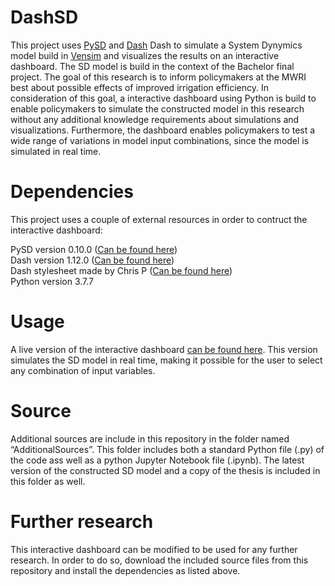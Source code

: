 # DashSD
This project uses <a href="https://pysd.readthedocs.io/en/master/">PySD</a> and <a href="https://dash.plotly.com/">Dash</a> Dash to simulate a System Dynymics model build in <a href="https://vensim.com/">Vensim</a> and visualizes the results on an interactive dashboard. The SD model is build in the context of the Bachelor final project. The goal of this research is to inform policymakers at the MWRI best about possible effects of improved irrigation efficiency. In consideration of this goal, a interactive dashboard using Python is build to enable policymakers to simulate the constructed model in this research without any additional knowledge requirements about simulations and visualizations. Furthermore, the dashboard enables policymakers to test a wide range of variations in model input combinations, since the model is simulated in real time.

# Dependencies
This project uses a couple of external resources in order to contruct the interactive dashboard:

PySD version 0.10.0 (<a href="https://pysd.readthedocs.io/en/master/">Can be found here</a>) <br>
Dash version 1.12.0 (<a href="https://dash.plotly.com/">Can be found here</a>) <br>
Dash stylesheet made by Chris P (<a href="https://codepen.io/chriddyp/pen/dZVMbK">Can be found here</a>) <br>
Python version 3.7.7 <br>

# Usage
A live version of the interactive dashboard <a href="https://dash.plotly.com/">can be found here</a>. This version simulates the SD model in real time, making it possible for the user to select any combination of input variables. 

# Source
Additional sources are include in this repository in the folder named “AdditionalSources”. This folder includes both a standard Python file (.py) of the code ass well as a python Jupyter Notebook file (.ipynb). The latest version of the constructed SD model and a copy of the thesis is included in this folder as well. 

# Further research
This interactive dashboard can be modified to be used for any further research. In order to do so, download the included source files from this repository and install the dependencies as listed above. 
